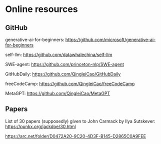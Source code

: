 # Online resources

## GitHub

generative-ai-for-beginners: https://github.com/microsoft/generative-ai-for-beginners

self-llm: https://github.com/datawhalechina/self-llm

SWE-agent: https://github.com/princeton-nlp/SWE-agent 

GitHubDaily: https://github.com/QingleiCao/GitHubDaily

freeCodeCamp: https://github.com/QingleiCao/freeCodeCamp

MetaGPT: https://github.com/QingleiCao/MetaGPT


## Papers

List of 30 papers (supposedly) given to John Carmack by Ilya Sutskever: https://punkx.org/jackdoe/30.html

https://arc.net/folder/D0472A20-9C20-4D3F-B145-D2865C0A9FEE


